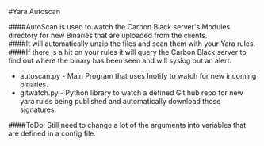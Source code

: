 #Yara Autoscan

####AutoScan is used to watch the Carbon Black server's Modules directory for new Binaries that are uploaded from the clients.  
####It will automatically unzip the files and scan them with your Yara rules.  
####If there is a hit on your rules it will query the Carbon Black server to find out where the binary has been seen and will syslog out an alert.


- autoscan.py - Main Program that uses Inotify to watch for new incoming binaries.
- gitwatch.py - Python library to watch a defined Git hub repo for new yara rules being published and automatically download those signatures.



####ToDo:  Still need to change a lot of the arguments into variables that are defined in a config file.
